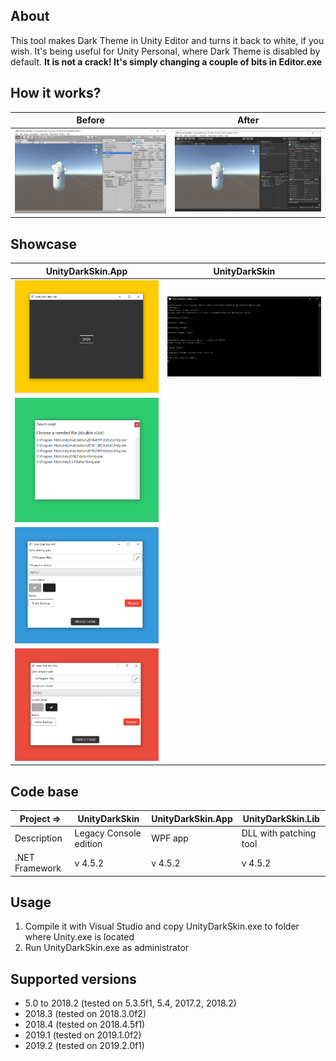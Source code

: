 ## About
This tool makes Dark Theme in Unity Editor and turns it back to white, if you wish. It's being useful for Unity Personal, where Dark Theme is disabled by default. <b>It is not a crack! It's simply changing a couple of bits in Editor.exe</b>

## How it works?

| Before | After |
| --- | --- |
| ![Default theme](Media/LightSkin.jpg) | ![Dark theme](Media/DarkSkin.jpg) |

## Showcase

| UnityDarkSkin.App | UnityDarkSkin |
| --- | --- |
| ![Default theme](Media/gui_1.png) | ![Dark theme](Media/console_1.png) |
| ![Default theme](Media/gui_2.png) |  |
| ![Default theme](Media/gui_3.png) |  |
| ![Default theme](Media/gui_4.png) |  |

## Code base

| Project =>     | UnityDarkSkin | UnityDarkSkin.App | UnityDarkSkin.Lib |
| -------------- | ------------- | ----------------- | ----------------- |
| Description    | Legacy Console edition  | WPF app | DLL with patching tool|
| .NET Framework | v 4.5.2       | v 4.5.2  | v 4.5.2  |

## Usage
1. Compile it with Visual Studio and copy UnityDarkSkin.exe to folder where Unity.exe is located
2. Run UnityDarkSkin.exe as administrator

## Supported versions
* 5.0 to 2018.2 (tested on 5.3.5f1, 5.4, 2017.2, 2018.2)
* 2018.3 (tested on 2018.3.0f2)
* 2018.4 (tested on 2018.4.5f1)
* 2019.1 (tested on 2019.1.0f2)
* 2019.2 (tested on 2019.2.0f1)


